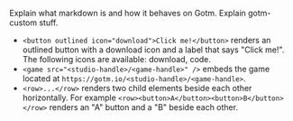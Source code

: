 Explain what markdown is and how it behaves on Gotm. Explain gotm-custom stuff.

- `<button outlined icon="download">Click me!</button>` renders an outlined button with a download icon and a label that says "Click me!". The following icons are available: download, code.
- `<game src="<studio-handle>/<game-handle>" />` embeds the game located at `https://gotm.io/<studio-handle>/<game-handle>`.
- `<row>...</row>` renders two child elements beside each other horizontally. For example `<row><button>A</button><button>B</button></row>` renders an "A" button and a "B" beside each other.
